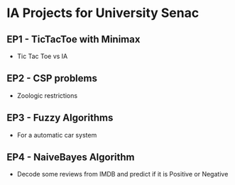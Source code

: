 # IA Projects for University Senac

## EP1 - TicTacToe with Minimax
- Tic Tac Toe vs IA
## EP2 - CSP problems
- Zoologic restrictions
## EP3 - Fuzzy Algorithms
- For a automatic car system
## EP4 - NaiveBayes Algorithm
- Decode some reviews from IMDB and predict if it is Positive or Negative
